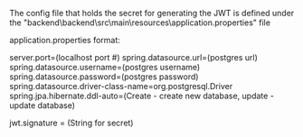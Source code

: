 The config file that holds the secret for generating the JWT is defined under the 
"backend\backend\src\main\resources\application.properties" file

application.properties format:

server.port=(localhost port #)
spring.datasource.url=(postgres url)
spring.datasource.username=(postgres username)
spring.datasource.password=(postgres password)
spring.datasource.driver-class-name=org.postgresql.Driver
spring.jpa.hibernate.ddl-auto=(Create - create new database, update - update database)
 
jwt.signature = (String for secret)